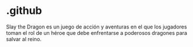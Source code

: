 # .github
Slay the Dragon es un juego de acción y aventuras en el que los jugadores toman el rol de un héroe que debe enfrentarse a poderosos dragones para salvar al reino. 
